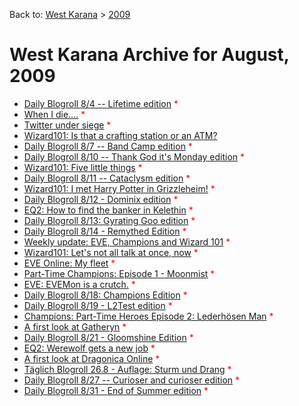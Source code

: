 Back to: [West Karana](/posts/westkarana.md) > [2009](/posts/2009/westkarana.md)
# West Karana Archive for August, 2009

* [Daily Blogroll 8/4 -- Lifetime edition](3964.md) <span style="color:red;">*</span>
* [When I die....](3976.md) <span style="color:red;">*</span>
* [Twitter under siege](3979.md) <span style="color:red;">*</span>
* [Wizard101: Is that a crafting station or an ATM?](3980.md) <span style="color:red;"></span>
* [Daily Blogroll 8/7 -- Band Camp edition](3983.md) <span style="color:red;">*</span>
* [Daily Blogroll 8/10 -- Thank God it's Monday edition](3990.md) <span style="color:red;">*</span>
* [Wizard101: Five little things](3994.md) <span style="color:red;">*</span>
* [Daily Blogroll 8/11 -- Cataclysm edition](3998.md) <span style="color:red;">*</span>
* [Wizard101: I met Harry Potter in Grizzleheim!](4003.md) <span style="color:red;">*</span>
* [Daily Blogroll 8/12 - Dominix edition](4006.md) <span style="color:red;">*</span>
* [EQ2: How to find the banker in Kelethin](4010.md) <span style="color:red;">*</span>
* [Daily Blogroll 8/13: Gyrating Goo edition](4017.md) <span style="color:red;">*</span>
* [Daily Blogroll 8/14 - Remythed Edition](4021.md) <span style="color:red;">*</span>
* [Weekly update: EVE, Champions and Wizard 101](4024.md) <span style="color:red;">*</span>
* [Wizard101: Let's not all talk at once, now](4030.md) <span style="color:red;">*</span>
* [EVE Online: My fleet](4033.md) <span style="color:red;">*</span>
* [Part-Time Champions: Episode 1 - Moonmist](4039.md) <span style="color:red;">*</span>
* [EVE: EVEMon is a crutch.](4045.md) <span style="color:red;">*</span>
* [Daily Blogroll 8/18: Champions Edition](4048.md) <span style="color:red;">*</span>
* [Daily Blogroll 8/19 - L2Test edition](4051.md) <span style="color:red;">*</span>
* [Champions: Part-Time Heroes Episode 2: Lederhösen Man](4054.md) <span style="color:red;">*</span>
* [A first look at Gatheryn](4057.md) <span style="color:red;">*</span>
* [Daily Blogroll 8/21 - Gloomshine Edition](4070.md) <span style="color:red;">*</span>
* [EQ2: Werewolf gets a new job](4073.md) <span style="color:red;">*</span>
* [A first look at Dragonica Online](4080.md) <span style="color:red;">*</span>
* [Täglich Blogroll 26.8 - Auflage: Sturm und Drang](4083.md) <span style="color:red;">*</span>
* [Daily Blogroll 8/27 -- Curioser and curioser edition](4086.md) <span style="color:red;">*</span>
* [Daily Blogroll 8/31 - End of Summer edition](4089.md) <span style="color:red;">*</span>
